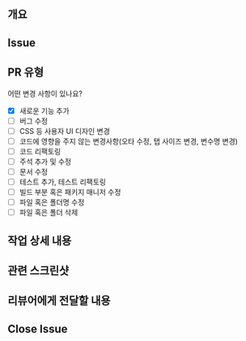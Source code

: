 ## 개요
<!---- 변경 사항 및 관련 이슈에 대해 간단하게 작성해주세요. 어떻게보다 무엇을 왜 수정했는지 설명해주세요. -->


## Issue
<!---- Resolves: #(Isuue Number) -->


## PR 유형
어떤 변경 사항이 있나요?

- [x] 새로운 기능 추가
- [ ] 버그 수정
- [ ] CSS 등 사용자 UI 디자인 변경
- [ ] 코드에 영향을 주지 않는 변경사항(오타 수정, 탭 사이즈 변경, 변수명 변경)
- [ ] 코드 리팩토링
- [ ] 주석 추가 및 수정
- [ ] 문서 수정
- [ ] 테스트 추가, 테스트 리팩토링
- [ ] 빌드 부분 혹은 패키지 매니저 수정
- [ ] 파일 혹은 폴더명 수정
- [ ] 파일 혹은 폴더 삭제

## 작업 상세 내용
<!---- ex) 테스트 코드 변경 -->
<!---- ex) - 성공 케이스 추가 -->

## 관련 스크린샷
<!---- 관련 스크린샷을 아래에 드래그하여 추가해주세요. -->

## 리뷰어에게 전달할 내용
<!---- ex) - ~부분을 이렇게 구현했는데 다른 의견이 있는지 궁금합니다. -->

## Close Issue
<!---- ex) close #이슈번호 -->
